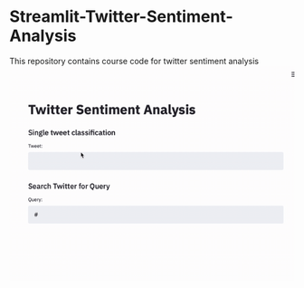 # Streamlit-Twitter-Sentiment-Analysis
This repository contains course code for twitter sentiment analysis
![](deploy.gif)
